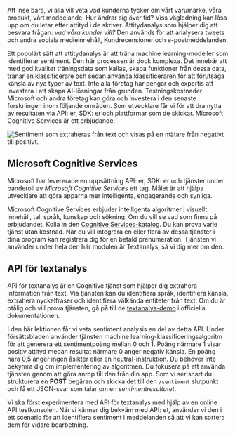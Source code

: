 Att inse bara, vi alla vill veta vad kunderna tycker om vårt varumärke, våra produkt, vårt meddelande. Hur ändrar sig över tid? Viss vägledning kan låsa upp om du letar efter attityd i de skriver. Attitydanalys som hjälper dig att besvara frågan: *vad våra kunder vill?* Den används för att analysera tweets och andra sociala medieinnehåll, Kundrecensioner och e-postmeddelanden.

 Ett populärt sätt att attitydanalys är att träna machine learning-modeller som identifierar sentiment. Den här processen är dock komplexa. Det innebär att med god kvalitet träningsdata som kallas, skapa funktioner från dessa data, tränar en klassificerare och sedan använda klassificeraren för att förutsäga känsla av nya typer av text. Inte alla företag har pengar och expertis att investera i att skapa AI-lösningar från grunden. Testningskostnader Microsoft och andra företag kan göra och investera i den senaste forskningen inom följande områden. Som utvecklare får vi för att dra nytta av resultaten via API: er, SDK: er och plattformar som de skickar. Microsoft Cognitive Services är ett erbjudande.

![Sentiment som extraheras från text och visas på en mätare från negativt till positivt.](../media/sentiment-analysis.png)

## <a name="microsoft-cognitive-services"></a>Microsoft Cognitive Services

Microsoft har levererade en uppsättning API: er, SDK: er och tjänster under banderoll av *Microsoft Cognitive Services* ett tag. Målet är att hjälpa utvecklare att göra apparna mer intelligenta, engagerande och synliga.

Microsoft Cognitive Services erbjuder intelligenta algoritmer i visuellt innehåll, tal, språk, kunskap och sökning. Om du vill se vad som finns på erbjudandet, Kolla in den [Cognitive Services-katalog](https://azure.microsoft.com/services/cognitive-services/directory/). Du kan prova varje tjänst utan kostnad. När du vill integrera en eller flera av dessa tjänster i dina program kan registrera dig för en betald prenumeration. Tjänsten vi använder under hela den här modulen är Textanalys, så vi dig mer om den.

## <a name="text-analytics-api"></a>API för textanalys

API för textanalys är en Cognitive tjänst som hjälper dig extrahera information från text.  Via tjänsten kan du identifiera språk, identifiera känsla, extrahera nyckelfraser och identifiera välkända entiteter från text. Om du är otålig och vill prova tjänsten, gå på till de [textanalys-demo](https://azure.microsoft.com/services/cognitive-services/text-analytics/) i officiella dokumentationen.

I den här lektionen får vi veta sentiment analysis en del av detta API. Under försättsbladen använder tjänsten machine learning-klassificeringsalgoritm för att generera ett sentimentpoäng mellan 0 och 1.  Poäng närmare 1 visar positiv attityd medan resultat närmare 0 anger negativ känsla. En poäng nära 0,5 anger ingen åsikter eller en neutral-instruktion. Du behöver inte bekymra dig om implementering av algoritmen. Du fokusera på att använda tjänsten genom att göra anrop till den från din app.  Som vi ser snart du strukturera en **POST** begäran och skicka det till den `/sentiment` slutpunkt och få ett JSON-svar som talar om en *sentimentresultatet*.

Vi ska först experimentera med API för textanalys med hjälp av en online API testkonsolen. När vi känner dig bekväm med API: et, använder vi den i ett scenario för att identifiera sentiment i meddelanden så att vi kan sortera dem för vidare bearbetning.